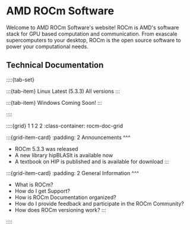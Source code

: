 # AMD ROCm Software

Welcome to AMD ROCm Software's website! ROCm is AMD's software stack for GPU based computation and communication. 
From exascale supercomputers to your desktop, ROCm is the open source software to power your computational needs.


## Technical Documentation
::::{tab-set}

:::{tab-item} Linux 
Latest (5.3.3)
All versions
:::

:::{tab-item} Windows
Coming Soon!
:::

::::



::::{grid} 1 1 2 2
:class-container: rocm-doc-grid

:::{grid-item-card}
:padding: 2
Announcements
^^^
 * ROCm 5.3.3 was released
 * A new library hipBLASlt is available now
 * A textbook on HIP is published and is available for download
:::

:::{grid-item-card}
:padding: 2
General Information
^^^
 * What is ROCm? 
 * How do I get Support?
 * How is ROCm Documentation organized?
 * How do I provide feedback and participate in the ROCm Community?
 * How does ROCm versioning work? 
:::

::::

   
